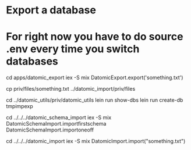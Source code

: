 # Export a database

# For right now you have to do source .env every time you switch databases

cd apps/datomic_export
iex -S mix
DatomicExport.export('something.txt')

cp priv/files/something.txt ../datomic_import/priv/files

cd ../datomic_utils/priv/datomic_utils
lein run show-dbs
lein run create-db tmpimpexp

cd ../../../datomic_schema_import
iex -S mix
DatomicSchemaImport.importfirstschema
DatomicSchemaImport.importoneoff

cd ../../../datomic_import
iex -S mix
DatomicImport.import("something.txt")
